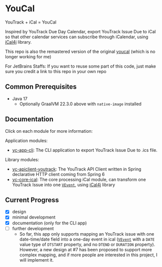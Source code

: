 # YouCal

YouTrack + iCal = YouCal

Inspired by YouTrack Due Day Calendar, export YouTrack Issue Due to iCal so that other calendar services can subscribe
through iCalendar, using [iCal4j](https://github.com/ical4j/ical4j) library.

This repo is also the remastered version of the original [youcal](https://github.com/sshipway/youcal) (which is no
longer working for me)

For JetBrains Staffs: If you want to reuse some part of this code, just make sure you credit a link to this repo in your
own repo

## Common Prerequisites

- Java 17
    - Optionally GraalVM 22.3.0 above with `native-image` installed

## Documentation

Click on each module for more information:

Application modules:

- [yc-app-cli](yc-app-cli/README.md): The CLI application to export YouTrack Issue Due to .ics file.

Library modules:

- [yc-apiclient-youtrack](yc-apiclient-youtrack): The YouTrack API Client written in Spring declarative HTTP client
  coming from Spring 6
- [yc-core-ical](yc-core-ical): The core processing iCal module, can transform one YouTrack Issue into
  one [`VEvent`](https://icalendar.org/iCalendar-RFC-5545/3-6-1-event-component.html),
  using [iCal4j](https://github.com/ical4j/ical4j) library

## Current Progress

- [x] design
- [x] minimal development
- [x] documentation (only for the CLI app)
- [ ] further development
    - So far, this app only supports mapping an YouTrack issue with one date-time/date field into a one-day event in
      ical
      ([`VEvent`](https://icalendar.org/iCalendar-RFC-5545/3-6-1-event-component.html) with a `DATE` value type
      of `DTSTART` property, and no `DTEND` or `DURATION` property).
      However, a new design at #7 has been proposed to support more complex mapping,
      and if more people are interested in this project, I will implement it.
